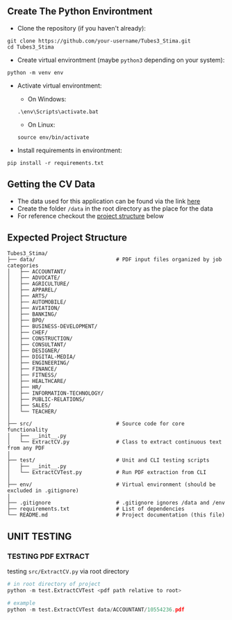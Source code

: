 ## Create The Python Environtment

- Clone the repository (if you haven't already):
```
git clone https://github.com/your-username/Tubes3_Stima.git
cd Tubes3_Stima
```

- Create virtual environtment (maybe `python3` depending on your system):
```
python -m venv env
```

- Activate virtual environtment:
  - On Windows:
  ```
  .\env\Scripts\activate.bat
  ```
  - On Linux:
  ```
  source env/bin/activate
  ```

- Install requirements in environtment:
```
pip install -r requirements.txt
```

## Getting the CV Data
- The data used for this application can be found via the link <a href="https://www.kaggle.com/datasets/snehaanbhawal/resume-dataset">here</a>
- Create the folder `/data` in the root directory as the place for the data
- For reference checkout the [project structure](#expected-project-structure) below

## Expected Project Structure
```
Tubes3_Stima/
├── data/                          # PDF input files organized by job categories
│   ├── ACCOUNTANT/
│   ├── ADVOCATE/
│   ├── AGRICULTURE/
│   ├── APPAREL/
│   ├── ARTS/
│   ├── AUTOMOBILE/
│   ├── AVIATION/
│   ├── BANKING/
│   ├── BPO/
│   ├── BUSINESS-DEVELOPMENT/
│   ├── CHEF/
│   ├── CONSTRUCTION/
│   ├── CONSULTANT/
│   ├── DESIGNER/
│   ├── DIGITAL-MEDIA/
│   ├── ENGINEERING/
│   ├── FINANCE/
│   ├── FITNESS/
│   ├── HEALTHCARE/
│   ├── HR/
│   ├── INFORMATION-TECHNOLOGY/
│   ├── PUBLIC-RELATIONS/
│   ├── SALES/
│   └── TEACHER/
│
├── src/                           # Source code for core functionality
│   ├── __init__.py
│   └── ExtractCV.py               # Class to extract continuous text from any PDF
│
├── test/                          # Unit and CLI testing scripts
│   ├── __init__.py
│   └── ExtractCVTest.py           # Run PDF extraction from CLI
│
├── env/                           # Virtual environment (should be excluded in .gitignore)
│
├── .gitignore                     # .gitignore ignores /data and /env
├── requirements.txt               # List of dependencies
└── README.md                      # Project documentation (this file)
```


## UNIT TESTING

### TESTING PDF EXTRACT
testing `src/ExtractCV.py` via root directory
```py
# in root directory of project
python -m test.ExtractCVTest <pdf path relative to root>

# example
python -m test.ExtractCVTest data/ACCOUNTANT/10554236.pdf
```



